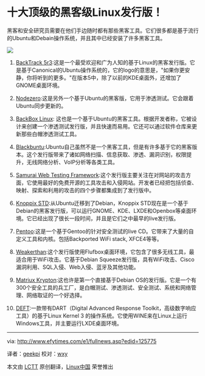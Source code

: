 十大顶级的黑客级Linux发行版！
================================================================================
黑客和安全研究员需要在他们手边随时都有那些黑客工具。它们很多都是基于流行的Ubuntu和Debain操作系统，并且其中已经安装了许多黑客工具。

![](http://www.efytimes.com/admin/useradmin/photo/ef0R121832PM132014.jpg)

1. [BackTrack 5r3][1]:这是一个最受欢迎和广为人知的基于Linux的黑客发行版。它是基于Canonical的Ubuntu操作系统的，它的logo的意思是，"如果你更安静，你将听到的更多。"在版本5中，除了以前的KDE桌面外，还增加了GNOME桌面环境。

2. [Nodezero][2]:这是另外一个基于Ubuntu的黑客版，它用于渗透测试。它会跟着Ubuntu同步更新的。

3. [BackBox Linux][3]: 这也是一个基于Ubuntu的黑客工具。根据开发者称，它被设计来创建一个渗透测试发行版，并且快速而易用。它还可以通过软件仓库来更新那些白帽渗透测试工具。

4. [Blackbuntu][4]:Ubuntu自己虽然不是一个黑客工具，但是有许多基于它的黑客版本。这个发行版带来了诸如网络扫描、信息获取、渗透、漏洞识别，权限提升，无线网络分析、VoIP分析等各类工具。

5. [Samurai Web Testing Framework][5]:这个发行版主要关注在对网站的攻击方面，它使用最好的免费开源的工具攻击和入侵网站。开发者已经把包括侦查、映射、探索和利用的攻击的四个步骤都集成到了发行版中。

6. [Knoppix STD][6]:从Ubuntu迁移到了Debian，Knoppix STD现在是一个基于Debian的黑客发行版，可以运行GNOME、KDE、LXDE和Openbox等桌面环境。它已经出现了很长一段时间，并且是它们之中最早的live发行版。

7. [Pentoo][7]:这是一个基于Gentoo的针对安全测试的live CD。它带来了大量的自定义工具和内核。包括Backported WiFi stack, XFCE4等等。

8. [Weakerthan][8]:这个发行版使用Flufbox桌面环境，它包含了很多无线工具，最适合用于WiFi攻击。它基于Debian Squeeze发行版，具有WiFi攻击、Cisco漏洞利用、SQL入侵、Web入侵、蓝牙及其他功能。

9. [Matriux Krypton][9]:这也许是第一个直接基于Debian OS的发行版。它是一个有300个安全工具的兵工厂，是白帽测试、渗透测试、安全测试、系统和网络管理、网络取证的一个好选择。

10. [DEFT][10]:一款带有DART（Digital Advanced Response Toolkit，高级数字响应工具）的基于Linux Kernel 3 的操作系统。它使用WINE来在Linux上运行Windows工具，并主要运行LXDE桌面环境。

--------------------------------------------------------------------------------

via: http://www.efytimes.com/e1/fullnews.asp?edid=125775

译者：[geekpi](https://github.com/geekpi) 校对：[wxy](https://github.com/wxy)

本文由 [LCTT](https://github.com/LCTT/TranslateProject) 原创翻译，[Linux中国](http://linux.cn/) 荣誉推出

[1]:http://www.backtrack-linux.org/downloads/
[2]:http://www.nodezero-linux.org/downloads
[3]:http://www.backbox.org/downloads
[4]:http://sourceforge.net/projects/blackbuntu/
[5]:http://sourceforge.net/projects/samurai/files/
[6]:http://s-t-d.org/download.html
[7]:http://www.pentoo.ch/download/
[8]:http://weaknetlabs.com/main/?page_id=479
[9]:http://sourceforge.net/projects/matriux/
[10]:http://iso.linuxquestions.org/deft-linux/deft-linux-7/